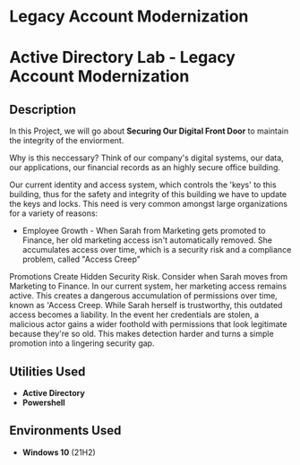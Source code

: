 # Legacy Account Modernization
<h1>Active Directory Lab - Legacy Account Modernization</h1>

<h2>Description</h2>

In this Project, we will go about **Securing Our Digital Front Door** to maintain the integrity of the enviorment.

Why is this neccessary? Think of our company's digital systems, our data, our applications, our financial records as an highly secure office building.

Our current identity and access system, which controls the 'keys' to this building, thus for the safety and integrity of this building we have to update the keys and locks. This need is very common amongst large organizations for a variety of reasons:
<ul> <li> Employee Growth - When Sarah from Marketing gets promoted to Finance, her old marketing access isn't automatically removed. 
She accumulates access over time, which is a security risk and a compliance problem, called "Access Creep"</ul>
Promotions Create Hidden Security Risk. Consider when Sarah moves from Marketing to Finance. In our current system, her marketing access remains active. This creates a dangerous accumulation of permissions over time, known as 'Access Creep. While Sarah herself is trustworthy, this outdated access becomes a liability. In the event her credentials are stolen, a malicious actor gains a wider foothold with permissions that look legitimate because they're so old. This makes detection harder and turns a simple promotion into a lingering security gap. 

<h2>Utilities Used</h2>

- <b>Active Directory</b> 
- <b>Powershell</b> 

<h2>Environments Used </h2>

- <b>Windows 10</b> (21H2)


